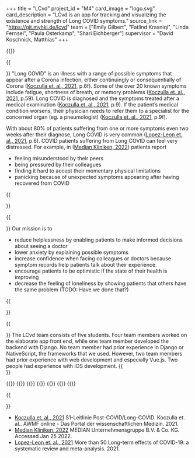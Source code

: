+++
title = "LCvd"
project_id = "M4"
card_image = "logo.svg"
card_description = "LCvd is an app for tracking and visualizing the existence and strength of Long COVID symptoms."
source_link = "https://git.myhki.de/lcvd"
team = ["Emily Gilbert", "Fatlind Krasniqi", "Linda Fernsel", "Paula Osterkamp", "Shari Eichberger"]
supervisor = "David Koschnick, Matthias"
+++

{{<mediathek id="73fc815213cba6193247e9f2e057d364" title="Presentation">}}

{{<section title="Motivation">}}
"Long COVID" is an illness with a range of possible symptoms that appear after a Corona infection, either continuingly 
or consequentially of Corona ([Koczulla et. al., 2021], p.6f). Some of the over 20 known symptoms include fatigue, shortness of breath, or 
memory problems ([Koczulla et. al., 2021], p.59). Long COVID is diagnosed and the symptoms treated after a medical examination ([Koczulla et. al., 2021], p.9). 
If the patient’s medical condition worsens, their physician needs to refer them to a specialist for the concerned organ 
(eg. a pneumologist) ([Koczulla et. al., 2021], p.9f).

With about 80% of patients suffering from one or more symptoms even two weeks after their diagnose, Long COVID is very common ([Lopez-Leon et. al., 2021], p.6). 
COVID patients suffering from Long COVID can feel very distressed. For example, in ([Median Kliniken, 2022]) patients report 
* feeling misunderstood by their peers
* being pressured by their colleagues
* finding it hard to accept their momentary physical limitations
* panicking because of unexpected symptoms appearing after having recovered from COVID

{{</section >}}

{{<section title="Mission">}}
Our mission is to 
* reduce helplessness by enabling patients to make informed decisions about seeing a doctor
* lower anxiety by explaining possible symptoms
* increase confidence when facing colleagues or doctors because symptom records help patients talk about their experience.
* encourage patients to be optimistic if the state of their health is improving
* decrease the feeling of loneliness by showing patients that others have the same problem (TODO: Have we done that?)

{{</section >}}

{{<section title="Team">}}
The LCvd team consists of five students. Four team members worked on the elaborate app front end, while one team member developed the backend with Django. No team member had prior experience in Django or NativeScript, the frameworks that we used. However, two team members had prior experience with web development and especially Vue.js. Two people had experience with iOS development.
{{</section >}}

{{<gallery>}}
{{<team-member image="emily.png" name="Emily">}}
{{<team-member image="fatlind.jpg" name="Fatlind">}}
{{<team-member image="linda.jpg" name="Linda">}}
{{<team-member image="paula.png" name="Paula">}}
{{<team-member image="shari.png" name="Shari">}}
{{</gallery>}}

{{<section title="Sources">}}
* [Koczulla et. al., 2021] S1-Leitlinie Post-COVID/Long-COVID. Koczulla et. al.. AWMF online - Das Portal der wissenschaftlichen Medizin. 2021.
* [Median Kliniken, 2022] MEDIAN Unternehmensgruppe B.V. & Co. KG. Accessed Jan 25 2022.
* [Lopez-Leon et. al., 2021] More than 50 Long-term effects of COVID-19: a systematic review and meta-analysis. 2021.

[Median Kliniken, 2022]: https://www.median-kliniken.de/long-covid/de/fuer-betroffene/erfahrungsaustausch/
[Koczulla et. al., 2021]: https://www.awmf.org/uploads/tx_szleitlinien/020-027l_S1_Post_COVID_Long_COVID_2021-07.pdf
[Lopez-Leon et. al., 2021]: https://www.medrxiv.org/content/10.1101/2021.01.27.21250617v2.full.pdf